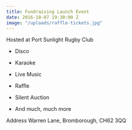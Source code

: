 ```yaml
---
title: Fundraising Launch Event
date: 2016-10-07 19:30:00 Z
image: "/uploads/raffle-tickets.jpg"
---
```


Hosted at Port Sunlight Rugby Club

* Disco​

* Karaoke

* Live Music

* Raffle

* Silent Auction

* And much, much more

Address
Warren Lane,
Bromborough,
CH62 3QQ